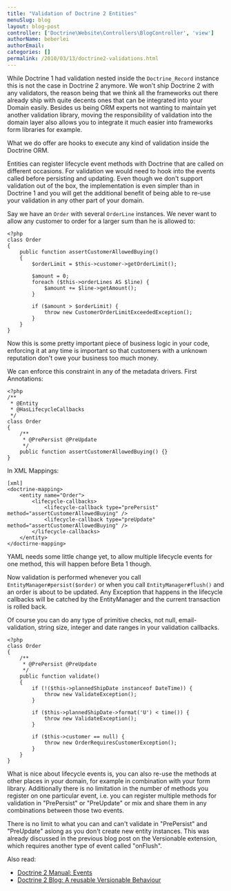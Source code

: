 ```yaml
---
title: "Validation of Doctrine 2 Entities"
menuSlug: blog
layout: blog-post
controller: ['Doctrine\Website\Controllers\BlogController', 'view']
authorName: beberlei
authorEmail:
categories: []
permalink: /2010/03/13/doctrine2-validations.html
---
```

While Doctrine 1 had validation nested inside the `Doctrine_Record`
instance this is not the case in Doctrine 2 anymore. We won't ship
Doctrine 2 with any validators, the reason being that we think all the
frameworks out there already ship with quite decents ones that can be
integrated into your Domain easily. Besides us being ORM experts not
wanting to maintain yet another validation library, moving the
responsibility of validation into the domain layer also allows you to
integrate it much easier into frameworks form libraries for example.

What we do offer are hooks to execute any kind of validation inside the
Doctrine ORM.

Entities can register lifecycle event methods with Doctrine that are
called on different occasions. For validation we would need to hook into
the events called before persisting and updating. Even though we don't
support validation out of the box, the implementation is even simpler
than in Doctrine 1 and you will get the additional benefit of being able
to re-use your validation in any other part of your domain.

Say we have an `Order` with several `OrderLine` instances. We never want
to allow any customer to order for a larger sum than he is allowed to:

~~~~ {.sourceCode .php}
<?php
class Order
{
    public function assertCustomerAllowedBuying()
    {
        $orderLimit = $this->customer->getOrderLimit();

        $amount = 0;
        foreach ($this->orderLines AS $line) {
            $amount += $line->getAmount();
        }

        if ($amount > $orderLimit) {
            throw new CustomerOrderLimitExceededException();
        }
    }
}
~~~~

Now this is some pretty important piece of business logic in your code,
enforcing it at any time is important so that customers with a unknown
reputation don't owe your business too much money.

We can enforce this constraint in any of the metadata drivers. First
Annotations:

~~~~ {.sourceCode .php}
<?php
/**
 * @Entity
 * @HasLifecycleCallbacks
 */
class Order
{
    /**
     * @PrePersist @PreUpdate
     */
    public function assertCustomerAllowedBuying() {}
}
~~~~

In XML Mappings:

    [xml]
    <doctrine-mapping>
        <entity name="Order">
            <lifecycle-callbacks>
                <lifecycle-callback type="prePersist" method="assertCustomerAllowedBuying" />
                <lifecycle-callback type="preUpdate" method="assertCustomerAllowedBuying" />
            </lifecycle-callbacks>
        </entity>
    </doctirne-mapping>

YAML needs some little change yet, to allow multiple lifecycle events
for one method, this will happen before Beta 1 though.

Now validation is performed whenever you call
`EntityManager#persist($order)` or when you call `EntityManager#flush()`
and an order is about to be updated. Any Exception that happens in the
lifecycle callbacks will be catched by the EntityManager and the current
transaction is rolled back.

Of course you can do any type of primitive checks, not null,
email-validation, string size, integer and date ranges in your
validation callbacks.

~~~~ {.sourceCode .php}
<?php
class Order
{
    /**
     * @PrePersist @PreUpdate
     */
    public function validate()
    {
        if (!($this->plannedShipDate instanceof DateTime)) {
            throw new ValidateException();
        }

        if ($this->plannedShipDate->format('U') < time()) {
            throw new ValidateException();
        }

        if ($this->customer == null) {
            throw new OrderRequiresCustomerException();
        }
    }
}
~~~~

What is nice about lifecycle events is, you can also re-use the methods
at other places in your domain, for example in combination with your
form library. Additionally there is no limitation in the number of
methods you register on one particular event, i.e. you can register
multiple methods for validation in "PrePersist" or "PreUpdate" or mix
and share them in any combinations between those two events.

There is no limit to what you can and can't validate in "PrePersist" and
"PreUpdate" aslong as you don't create new entity instances. This was
already discussed in the previous blog post on the Versionable
extension, which requires another type of event called "onFlush".

Also read:

-   [Doctrine 2 Manual:
    Events](http://www.doctrine-project.org/documentation/manual/2_0/en/events#lifecycle-events)
-   [Doctrine 2 Blog: A reusable Versionable
    Behaviour](http://www.doctrine-project.org/blog/doctrine2-versionable)

